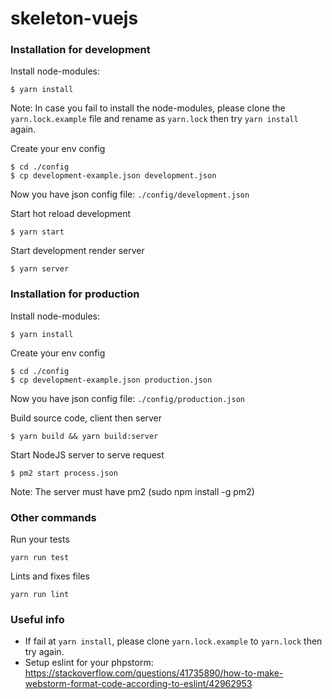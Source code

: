 # skeleton-vuejs

### Installation for development

Install node-modules:

``` 
$ yarn install 
```

Note: In case you fail to install the node-modules, please clone the `yarn.lock.example` file and rename as `yarn.lock` then try `yarn install` again.

Create your env config
``` 
$ cd ./config
$ cp development-example.json development.json
``` 
Now you have json config file: `./config/development.json`

Start hot reload development
```
$ yarn start
```
Start development render server
```
$ yarn server
```

### Installation for production

Install node-modules:

``` 
$ yarn install 
```

Create your env config
``` 
$ cd ./config
$ cp development-example.json production.json
``` 
Now you have json config file: `./config/production.json`

Build source code, client then server
```
$ yarn build && yarn build:server
```

Start NodeJS server to serve request
```
$ pm2 start process.json
```
Note: The server must have pm2 (sudo npm install -g pm2)

### Other commands

Run your tests
```
yarn run test
```

Lints and fixes files
```
yarn run lint
```

### Useful info
- If fail at `yarn install`, please clone `yarn.lock.example` to `yarn.lock` then try again.
- Setup eslint for your phpstorm: https://stackoverflow.com/questions/41735890/how-to-make-webstorm-format-code-according-to-eslint/42962953